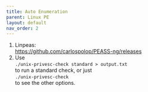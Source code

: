 ```yaml
---
title: Auto Enumeration
parent: Linux PE
layout: default
nav_order: 2
---
```


1. Linpeas:\
   https://github.com/carlospolop/PEASS-ng/releases
2. Use\
   `./unix-privesc-check standard > output.txt`\
   to run a standard check, or just\
   `./unix-privesc-check`\
   to see the other options.